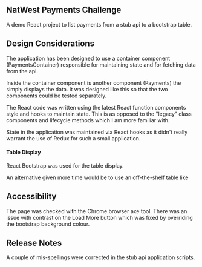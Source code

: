## NatWest Payments Challenge



A demo React project to list payments from a stub api to a bootstrap table.

## Design Considerations

The application has been designed to use a container component (PaymentsContainer) responsible for maintaining state and for fetching data from the api.

Inside the container component is another component (Payments) the simply displays the data. It was designed like this so that the two components could be tested separately.

The React code was written using the latest React function components style and hooks to maintain state.  This is as opposed to the "legacy" class components and lifecycle methods which I am more familiar with.

State in the application was maintained via React hooks as it didn't really warrant the use of Redux for such a small application.

#### Table Display

React Bootstrap was used for the table display.  

An alternative given more time would be to use an off-the-shelf table like [](https://react-bootstrap-table.github.io/react-bootstrap-table2/storybook/index.html?selectedKind=Column%20Filter&selectedStory=Text%20Filter&full=0&addons=1&stories=1&panelRight=0&addonPanel=storybook%2Factions%2Factions-panel)



## Accessibility

The page was checked with the Chrome browser axe tool. There was an issue with contrast on the Load More button which was fixed by overriding the bootstrap background colour.

## Release Notes

A couple of mis-spellings were corrected in the stub api application scripts.










